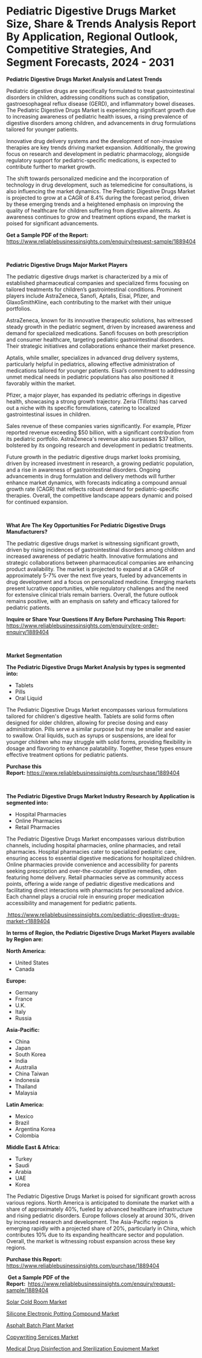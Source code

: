 <p><h1>Pediatric Digestive Drugs Market Size, Share & Trends Analysis Report By Application, Regional Outlook, Competitive Strategies, And Segment Forecasts, 2024 - 2031</h1></p><p><strong>Pediatric Digestive Drugs Market Analysis and Latest Trends</strong></p>
<p><p>Pediatric digestive drugs are specifically formulated to treat gastrointestinal disorders in children, addressing conditions such as constipation, gastroesophageal reflux disease (GERD), and inflammatory bowel diseases. The Pediatric Digestive Drugs Market is experiencing significant growth due to increasing awareness of pediatric health issues, a rising prevalence of digestive disorders among children, and advancements in drug formulations tailored for younger patients. </p><p>Innovative drug delivery systems and the development of non-invasive therapies are key trends driving market expansion. Additionally, the growing focus on research and development in pediatric pharmacology, alongside regulatory support for pediatric-specific medications, is expected to contribute further to market growth. </p><p>The shift towards personalized medicine and the incorporation of technology in drug development, such as telemedicine for consultations, is also influencing the market dynamics. The Pediatric Digestive Drugs Market is projected to grow at a CAGR of 8.4% during the forecast period, driven by these emerging trends and a heightened emphasis on improving the quality of healthcare for children suffering from digestive ailments. As awareness continues to grow and treatment options expand, the market is poised for significant advancements.</p></p>
<p><strong>Get a Sample PDF of the Report:&nbsp;</strong> <a href="https://www.reliablebusinessinsights.com/enquiry/request-sample/1889404?utm_campaign=1113&utm_medium=2&utm_source=Github&utm_content=ia&utm_term=24102024&utm_id=pediatric-digestive-drugs">https://www.reliablebusinessinsights.com/enquiry/request-sample/1889404</a></p>
<p>&nbsp;</p>
<p><strong>Pediatric Digestive Drugs Major Market Players</strong></p>
<p><p>The pediatric digestive drugs market is characterized by a mix of established pharmaceutical companies and specialized firms focusing on tailored treatments for children’s gastrointestinal conditions. Prominent players include AstraZeneca, Sanofi, Aptalis, Eisai, Pfizer, and GlaxoSmithKline, each contributing to the market with their unique portfolios.</p><p>AstraZeneca, known for its innovative therapeutic solutions, has witnessed steady growth in the pediatric segment, driven by increased awareness and demand for specialized medications. Sanofi focuses on both prescription and consumer healthcare, targeting pediatric gastrointestinal disorders. Their strategic initiatives and collaborations enhance their market presence.</p><p>Aptalis, while smaller, specializes in advanced drug delivery systems, particularly helpful in pediatrics, allowing effective administration of medications tailored for younger patients. Eisai’s commitment to addressing unmet medical needs in pediatric populations has also positioned it favorably within the market.</p><p>Pfizer, a major player, has expanded its pediatric offerings in digestive health, showcasing a strong growth trajectory. Zeria (Tillotts) has carved out a niche with its specific formulations, catering to localized gastrointestinal issues in children.</p><p>Sales revenue of these companies varies significantly. For example, Pfizer reported revenue exceeding $50 billion, with a significant contribution from its pediatric portfolio. AstraZeneca's revenue also surpasses $37 billion, bolstered by its ongoing research and development in pediatric treatments.</p><p>Future growth in the pediatric digestive drugs market looks promising, driven by increased investment in research, a growing pediatric population, and a rise in awareness of gastrointestinal disorders. Ongoing advancements in drug formulation and delivery methods will further enhance market dynamics, with forecasts indicating a compound annual growth rate (CAGR) that reflects robust demand for pediatric-specific therapies. Overall, the competitive landscape appears dynamic and poised for continued expansion.</p></p>
<p>&nbsp;</p>
<p><strong>What Are The Key Opportunities For Pediatric Digestive Drugs Manufacturers?</strong></p>
<p><p>The pediatric digestive drugs market is witnessing significant growth, driven by rising incidences of gastrointestinal disorders among children and increased awareness of pediatric health. Innovative formulations and strategic collaborations between pharmaceutical companies are enhancing product availability. The market is projected to expand at a CAGR of approximately 5-7% over the next five years, fueled by advancements in drug development and a focus on personalized medicine. Emerging markets present lucrative opportunities, while regulatory challenges and the need for extensive clinical trials remain barriers. Overall, the future outlook remains positive, with an emphasis on safety and efficacy tailored for pediatric patients.</p></p>
<p><strong>Inquire or Share Your Questions If Any Before Purchasing This Report:</strong> <a href="https://www.reliablebusinessinsights.com/enquiry/pre-order-enquiry/1889404?utm_campaign=1113&utm_medium=2&utm_source=Github&utm_content=ia&utm_term=24102024&utm_id=pediatric-digestive-drugs">https://www.reliablebusinessinsights.com/enquiry/pre-order-enquiry/1889404</a></p>
<p>&nbsp;</p>
<p><strong>Market Segmentation</strong></p>
<p><strong>The Pediatric Digestive Drugs Market Analysis by types is segmented into:</strong></p>
<p><ul><li>Tablets</li><li>Pills</li><li>Oral Liquid</li></ul></p>
<p><p>The Pediatric Digestive Drugs Market encompasses various formulations tailored for children's digestive health. Tablets are solid forms often designed for older children, allowing for precise dosing and easy administration. Pills serve a similar purpose but may be smaller and easier to swallow. Oral liquids, such as syrups or suspensions, are ideal for younger children who may struggle with solid forms, providing flexibility in dosage and flavoring to enhance palatability. Together, these types ensure effective treatment options for pediatric patients.</p></p>
<p><strong>Purchase this Report:&nbsp;</strong><a href="https://www.reliablebusinessinsights.com/purchase/1889404?utm_campaign=1113&utm_medium=2&utm_source=Github&utm_content=ia&utm_term=24102024&utm_id=pediatric-digestive-drugs">https://www.reliablebusinessinsights.com/purchase/1889404</a></p>
<p>&nbsp;</p>
<p><strong>The Pediatric Digestive Drugs Market Industry Research by Application is segmented into:</strong></p>
<p><ul><li>Hospital Pharmacies</li><li>Online Pharmacies</li><li>Retail Pharmacies</li></ul></p>
<p><p>The Pediatric Digestive Drugs Market encompasses various distribution channels, including hospital pharmacies, online pharmacies, and retail pharmacies. Hospital pharmacies cater to specialized pediatric care, ensuring access to essential digestive medications for hospitalized children. Online pharmacies provide convenience and accessibility for parents seeking prescription and over-the-counter digestive remedies, often featuring home delivery. Retail pharmacies serve as community access points, offering a wide range of pediatric digestive medications and facilitating direct interactions with pharmacists for personalized advice. Each channel plays a crucial role in ensuring proper medication accessibility and management for pediatric patients.</p></p>
<p><a href="https://www.reliablebusinessinsights.com/pediatric-digestive-drugs-market-r1889404?utm_campaign=1113&utm_medium=2&utm_source=Github&utm_content=ia&utm_term=24102024&utm_id=pediatric-digestive-drugs">&nbsp;https://www.reliablebusinessinsights.com/pediatric-digestive-drugs-market-r1889404</a></p>
<p><strong>In terms of Region, the Pediatric Digestive Drugs Market Players available by Region are:</strong></p>
<p>
    <p> <strong> North America: </strong>
        <ul>
            <li>United States</li>
            <li>Canada</li>
        </ul>
        </p> 
    <p> <strong> Europe: </strong>
        <ul>
            <li>Germany</li>
            <li>France</li>
            <li>U.K.</li>
            <li>Italy</li>
            <li>Russia</li>
        </ul>
        </p> 
    <p> <strong> Asia-Pacific: </strong>
        <ul>
            <li>China</li>
            <li>Japan</li>
            <li>South Korea</li>
            <li>India</li>
            <li>Australia</li>
            <li>China Taiwan</li>
            <li>Indonesia</li>
            <li>Thailand</li>
            <li>Malaysia</li>
        </ul>
        </p> 
    <p> <strong> Latin America: </strong>
        <ul>
            <li>Mexico</li>
            <li>Brazil</li>
            <li>Argentina Korea</li>
            <li>Colombia</li>
        </ul>
        </p> 
    <p> <strong> Middle East & Africa: </strong>
        <ul>
            <li>Turkey</li>
            <li>Saudi</li>
            <li>Arabia</li>
            <li>UAE</li>
            <li>Korea</li>
        </ul>
    </p>
    </p>
<p><p>The Pediatric Digestive Drugs Market is poised for significant growth across various regions. North America is anticipated to dominate the market with a share of approximately 40%, fueled by advanced healthcare infrastructure and rising pediatric disorders. Europe follows closely at around 30%, driven by increased research and development. The Asia-Pacific region is emerging rapidly with a projected share of 20%, particularly in China, which contributes 10% due to its expanding healthcare sector and population. Overall, the market is witnessing robust expansion across these key regions.</p></p>
<p><strong>Purchase this Report: </strong><a href="https://www.reliablebusinessinsights.com/purchase/1889404?utm_campaign=1113&utm_medium=2&utm_source=Github&utm_content=ia&utm_term=24102024&utm_id=pediatric-digestive-drugs">https://www.reliablebusinessinsights.com/purchase/1889404</a></p>
<p>&nbsp;<strong>Get a Sample PDF of the Report:&nbsp;&nbsp;</strong><a href="https://www.reliablebusinessinsights.com/enquiry/request-sample/1889404?utm_campaign=1113&utm_medium=2&utm_source=Github&utm_content=ia&utm_term=24102024&utm_id=pediatric-digestive-drugs">https://www.reliablebusinessinsights.com/enquiry/request-sample/1889404</a></p>
<p><strong></strong></p>
<p><p><a href="https://issuu.com/reportprime-2/docs/solar-cold-room-market-size-2030.pp_eadfd514b08f26?utm_campaign=1113&utm_medium=2&utm_source=Github&utm_content=ia&utm_term=24102024&utm_id=pediatric-digestive-drugs">Solar Cold Room Market</a></p><p><a href="https://github.com/tewellnudorennk/Market-Research-Report-List-1/blob/main/silicone-electronic-potting-compound-market.md?utm_campaign=1113&utm_medium=2&utm_source=Github&utm_content=ia&utm_term=24102024&utm_id=pediatric-digestive-drugs">Silicone Electronic Potting Compound Market</a></p><p><a href="https://issuu.com/reportprime-2/docs/asphalt-batch-plant-market-size-203_a0332f34ba37a8?utm_campaign=1113&utm_medium=2&utm_source=Github&utm_content=ia&utm_term=24102024&utm_id=pediatric-digestive-drugs">Asphalt Batch Plant Market</a></p><p><a href="https://www.linkedin.com/pulse/copywriting-services-industry-forecast-market-shifts-3xcve?utm_campaign=1113&utm_medium=2&utm_source=Github&utm_content=ia&utm_term=24102024&utm_id=pediatric-digestive-drugs">Copywriting Services Market</a></p><p><a href="https://github.com/lavenaz9fufin/Market-Research-Report-List-1/blob/main/medical-drug-disinfection-and-sterilization-equipment-market.md?utm_campaign=1113&utm_medium=2&utm_source=Github&utm_content=ia&utm_term=24102024&utm_id=pediatric-digestive-drugs">Medical Drug Disinfection and Sterilization Equipment Market</a></p></p>